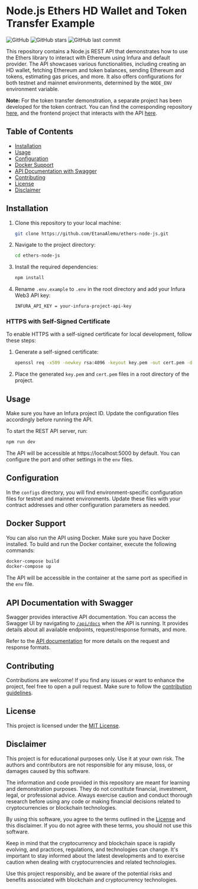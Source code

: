 # Node.js Ethers HD Wallet and Token Transfer Example

![GitHub](https://img.shields.io/github/license/EtanaAlemu/ethers-node-js)
![GitHub stars](https://img.shields.io/github/stars/EtanaAlemu/ethers-node-js)
![GitHub last commit](https://img.shields.io/github/last-commit/EtanaAlemu/ethers-node-js)

This repository contains a Node.js REST API that demonstrates how to use the Ethers library to interact with Ethereum using Infura and default provider. The API showcases various functionalities, including creating an HD wallet, fetching Ethereum and token balances, sending Ethereum and tokens, estimating gas prices, and more. It also offers configurations for both testnet and mainnet environments, determined by the `NODE_ENV` environment variable.

**Note:** For the token transfer demonstration, a separate project has been developed for the token contract. You can find the corresponding repository [here](https://github.com/EtanaAlemu/erc20-token-contract), and the frontend project that interacts with the API [here](https://github.com/EtanaAlemu/ethers-hdwallet-frontend).

## Table of Contents

- [Installation](#installation)
- [Usage](#usage)
- [Configuration](#configuration)
- [Docker Support](#docker-support)
- [API Documentation with Swagger](#api-documentation-with-swagger)
- [Contributing](#contributing)
- [License](#license)
- [Disclaimer](#disclaimer)

## Installation

1. Clone this repository to your local machine:

   ```bash
   git clone https://github.com/EtanaAlemu/ethers-node-js.git
   ```

2. Navigate to the project directory:

   ```bash
   cd ethers-node-js
   ```

3. Install the required dependencies:

   ```bash
   npm install
   ```

4. Rename `.env.example` to `.env` in the root directory and add your Infura Web3 API key:

   ```bash
   INFURA_API_KEY = your-infura-project-api-key
   ```

### HTTPS with Self-Signed Certificate

To enable HTTPS with a self-signed certificate for local development, follow these steps:

1. Generate a self-signed certificate:

   ```bash
   openssl req -x509 -newkey rsa:4096 -keyout key.pem -out cert.pem -days 365
   ```

2. Place the generated `key.pem` and `cert.pem` files in a root directory of the project.

## Usage

Make sure you have an Infura project ID. Update the configuration files accordingly before running the API.

To start the REST API server, run:

```bash
npm run dev
```

The API will be accessible at https://localhost:5000 by default. You can configure the port and other settings in the `env` files.

## Configuration

In the `configs` directory, you will find environment-specific configuration files for testnet and mainnet environments. Update these files with your contract addresses and other configuration parameters as needed.

## Docker Support

You can also run the API using Docker. Make sure you have Docker installed. To build and run the Docker container, execute the following commands:

```bash
docker-compose build
docker-compose up
```

The API will be accessible in the container at the same port as specified in the `env` file.

## API Documentation with Swagger

Swagger provides interactive API documentation. You can access the Swagger UI by navigating to [`/api/docs`](https://ethers-node-js.onrender.com/api/docs/) when the API is running. It provides details about all available endpoints, request/response formats, and more.

Refer to the [API documentation](DOCUMENTATION.md) for more details on the request and response formats.

## Contributing

Contributions are welcome! If you find any issues or want to enhance the project, feel free to open a pull request. Make sure to follow the [contribution guidelines](CONTRIBUTING.md).

## License

This project is licensed under the [MIT License](LICENSE).

## Disclaimer

This project is for educational purposes only. Use it at your own risk. The authors and contributors are not responsible for any misuse, loss, or damages caused by this software.

The information and code provided in this repository are meant for learning and demonstration purposes. They do not constitute financial, investment, legal, or professional advice. Always exercise caution and conduct thorough research before using any code or making financial decisions related to cryptocurrencies or blockchain technologies.

By using this software, you agree to the terms outlined in the [License](LICENSE) and this disclaimer. If you do not agree with these terms, you should not use this software.

Keep in mind that the cryptocurrency and blockchain space is rapidly evolving, and practices, regulations, and technologies can change. It's important to stay informed about the latest developments and to exercise caution when dealing with cryptocurrencies and related technologies.

Use this project responsibly, and be aware of the potential risks and benefits associated with blockchain and cryptocurrency technologies.
